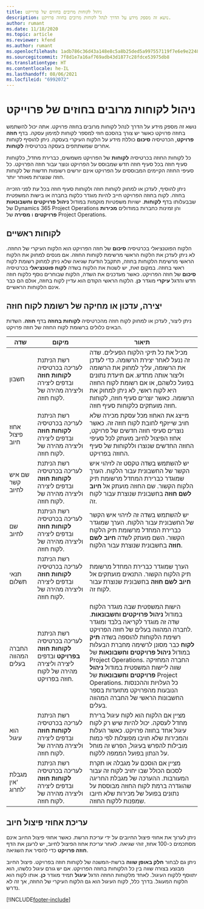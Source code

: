 ```yaml
---
title: ניהול לקוחות מרובים בחוזים של פרוייקט
description: נושא זה מספק מידע על הדרך לנהל לקוחות מרובים בחוזה פרויקט.
author: rumant
ms.date: 11/18/2020
ms.topic: article
ms.reviewer: kfend
ms.author: rumant
ms.openlocfilehash: 1adb786c36d43a148e8c5a8b25ded5a997557119f7e6e9e2248935ad4ed211d5
ms.sourcegitcommit: 7f8d1e7a16af769adb43d1877c28fdce53975db8
ms.translationtype: HT
ms.contentlocale: he-IL
ms.lasthandoff: 08/06/2021
ms.locfileid: "6992072"
---
```

# <a name="manage-multiple-customers-on-project-contracts"></a>ניהול לקוחות מרובים בחוזים של פרוייקט

נושא זה מספק מידע על הדרך לנהל לקוחות מרובים בחוזה פרויקט. אתה יכול להשתמש בחוזה פרויקט כאשר יש צורך בהסכם חוזי למספר לקוחות למימון עסקה. בדף **חוזה פרויקט**, הכרטיסיה **סיכום** כוללת מידע על הלקוח העיקרי בעסקה. ניתן להוסיף לקוחות אחרים שמשתתפים בעסקה בכרטיסיה **לקוחות**.

כל לקוחות החוזה בכרטיסיה **לקוחות** של הפרויקט משמשים, כברירת מחדל, כלקוחות סעיף חוזה בכל סעיף חוזה חדש שמבוסס על הפרויקט ונוצר עבור חוזה הפרויקט. כל סעיפי החוזה הקיימים המבוססים על הפרויקט אינם יורשים רשומות חדשות של לקוחות חוזה שנוצרות מאוחר יותר.

ניתן להוסיף, לעדכן או למחוק לקוחות חוזה ולקוחות סעיף חוזה בכל עת לפני הזכייה בחוזה. לקוח בחוזה הפרויקט חייב להיות מוגדר כלקוח בחברה או בישות המשפטית שבבעלותו בדף **לקוחות**. ישויות משפטיות מוקמות במודול **ניהול פרויקטים וחשבונאות** של Dynamics 365 Project Operations והן זמינות כחברות במודולים **מכירות פרויקטים** ו **מסירה** של Project Operations.

## <a name="primary-customers"></a>לקוחות ראשיים

הלקוח הפוטנציאלי בכרטיסיה **סיכום** של חוזה הפרויקט הוא הלקוח העיקרי של החוזה. לא ניתן לעדכן את הלקוח הראשי מרשימת לקוחות החוזה. אם מנסים למחוק את הלקוח הראשי מרשימת הלקוחות בחוזה, תתקבל הודעת שגיאה שלא ניתן למחוק רשומת לקוח ראשי בחוזה. במקום זאת, יש לשנות את הלקוח בשדה **לקוח פוטנציאלי** בכרטיסיה **סיכום** של חוזה הפרויקט. כאשר מעדכנים את השדה, הלקוח שבוחרים נוסף כלקוח חוזה חדש והדגל **עיקרי** מוגדר **כן**. הלקוח הראשי הקודם הוא עדיין לקוח בחוזה, אולם הם כבר אינם הלקוחות הראשיים.

## <a name="create-update-or-delete-a-contract-customer-record"></a>יצירה, עדכון או מחיקה של רשומת לקוח חוזה

ניתן ליצור, לעדכן או למחוק לקוח חוזה מהכרטיסיה **לקוחות בחוזה** בדף **חוזה**. השדות הבאים כלולים ברשומת לקוח החוזה של חוזה פרויקט.

| **שדה** | **מיקום** | **תיאור** | 
| --- | --- | --- | 
| חשבון | רשת הניתנת לעריכה בכרטיסיה **לקוחות חוזה** ובדפים ליצירה וליצירה מהירה של לקוח חוזה. | מכיל את כל תיקי הלקוח הפעילים. שדה זה ננעל לאחר יצירת הרשומה. כדי לעדכן את הרשומה, עליך למחוק את הרשומה וליצור אותה מחדש. אם תיעדת נתונים בפועל כלשהם, או אם רשומת לקוח החוזה היא לקוח ראשי, לא ניתן למחוק את הרשומה. כאשר יוצרים סעיף חוזה, לקוחות חוזה מועתקים כלקוחות סעיף חוזה. |
| אחוז פיצול חיוב | רשת הניתנת לעריכה בכרטיסיה **לקוחות חוזה** ובדפים ליצירה וליצירה מהירה של לקוח חוזה. | מייצג את האחוז מכל עסקת מכירה שלא חויב שייזקף לחובת לקוח חוזה זה. כאשר נוצרים סעיפי חוזה חדשים של פרויקט, אחוז הפיצול לחיוב מועתק לכל סעיפי החוזה החדשים שנוצרו וללקוחות של סעיף החוזה בפרויקט. |
| שם איש קשר לחיוב | רשת הניתנת לעריכה בכרטיסיה **לקוחות חוזה** ובדפים ליצירה וליצירה מהירה של לקוח חוזה. | יש להשתמש בשדה טקסט זה לזיהוי איש הקשר של החשבונית עבור הלקוח. הערך שמוגדר כברירת המחדל מרשומת תיק הלקוח הקשור. שם החוזה מועתק אל **חיוב לשם חוזה** בחשבונית שנוצרת עבור לקוח זה. |
| שם לחיוב | רשת הניתנת לעריכה בכרטיסיה **לקוחות חוזה** ובדפים ליצירה וליצירה מהירה של לקוח חוזה. | יש להשתמש בשדה זה לזיהוי איש הקשר של החשבונית עבור הלקוח. הערך שמוגדר כברירת המחדל מרשומת תיק הלקוח הקשור. השם מועתק לשדה **חיוב לשם חוזה** בחשבונית שנוצרת עבור הלקוח. |
| ‏‫תנאי תשלום‬ | רשת הניתנת לעריכה בכרטיסיה **לקוחות חוזה** ובדפים ליצירה וליצירה מהירה של לקוח חוזה. | הערך שמוגדר כברירת המחדל מרשומת תיק הלקוח הקשור. התנאים מועתקים אל **חיוב לשם חוזה** בחשבונית שנוצרת עבור לקוח זה. |
| החברה המהווה בעלים | רשת הניתנת לעריכה בכרטיסיה **לקוחות חוזה בפרויקט** ובדפים ליצירה וליצירה מהירה של לקוח חוזה בפרויקט. | הישות המשפטית שבה מוגדר הלקוח במודול **ניהול פרויקטים וחשבונאות**. שדה זה מוגדר לקריאה בלבד ומוגדר לחברה המהווה בעלים של חוזה הפרויקט.</br>רשימת הלקוחות להוספה בשדה **תיק לקוח** כבר מסונן לרשימה מחברת הבעלות במודול **ניהול פרויקטים וחשבונאות** של Project Operations. החברה המחזיקה שווה ליישות המשפטית במודול **ניהול פרויקטים וחשבונאות** של Project Operations. כל העלויות וההכנסות הנובעות מהפרויקט מתועדות בספר החשבונות הראשי של החברה המהווה בעלים. |
| הוא עיגול | רשת הניתנת לעריכה בכרטיסיה **לקוחות חוזה** ובדפים ליצירה וליצירה מהירה של לקוח חוזה. | מציין אם הלקוח הוא לקוח עיגול ברירת מחדל לעסקה. יכול להיות שיש רק לקוח עיגול אחד בחוזה פרויקט. כאשר העלות והמכירות שלא חויבו מפוצלות לפי כמות מובילות להפרש בעיגול, הפרש זה מוחל על הנתון בפועל הממפה ללקוח. |
| מגבלת 'אין לחרוג' | רשת הניתנת לעריכה בכרטיסיה **לקוחות חוזה** ובדפים ליצירה וליצירה מהירה של לקוח חוזה. | מציין אם הוסכם על מגבלה או תקרת לסכום הכולל שבו יחויב לקוח זה עבור המעורבות. ההערכה של מגבלת החריגה שהוגדרה ברמת לקוח החוזה מבוססת על נתונים בפועל של מכירות שלא חיובו שמפנות ללקוח החוזה. |

## <a name="edit-billing-split-percentages"></a>עריכת אחוזי פיצול חיוב

ניתן לערוך את אחוזי פיצול החיובים על ידי עריכת הרשת. כאשר אחוזי פיצול החיוב אינם מסתכמים כ-100 אחוז, זוהי שגיאה. לאחר עריכת אחוז הפיצול לחיוב, יש לרענן את הדף **חוזה פרויקט** כדי להסיר את השגיאה.

ניתן גם לבחור **חלק באופן שווה** ברשת-המשנה של לקוחות חוזה בפרויקט. פיצול החיוב מבוצע בצורה שווה בין כל הלקוחות בחוזה הפרויקט. אם יש גורם עיגול כלשהו, הוא יתווסף ללקוח העיגול. לאחד מלקוחות החוזה הדגל **עיגול** תמיד מוגדר **כן**. אותו לקוח הוא הלקוח המעוגל. בדרך כלל, לקוח העיגול הוא גם הלקוח העיקרי של החוזה, אך זה לא נדרש.


[!INCLUDE[footer-include](../includes/footer-banner.md)]